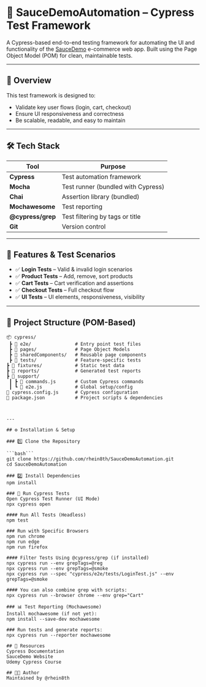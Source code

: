 # 🚀 SauceDemoAutomation – Cypress Test Framework

A Cypress-based end-to-end testing framework for automating the UI and functionality of the [SauceDemo](https://www.saucedemo.com/) e-commerce web app. Built using the Page Object Model (POM) for clean, maintainable tests.

---

## 📌 Overview

This test framework is designed to:
- Validate key user flows (login, cart, checkout)
- Ensure UI responsiveness and correctness
- Be scalable, readable, and easy to maintain

---

## 🛠️ Tech Stack

| Tool             | Purpose                          |
|------------------|----------------------------------|
| **Cypress**      | Test automation framework        |
| **Mocha**        | Test runner (bundled with Cypress) |
| **Chai**         | Assertion library (bundled)      |
| **Mochawesome**  | Test reporting                   |
| **@cypress/grep**| Test filtering by tags or title  |
| **Git**          | Version control                  |

---

## 🎯 Features & Test Scenarios

- ✅ **Login Tests** – Valid & invalid login scenarios
- ✅ **Product Tests** – Add, remove, sort products
- ✅ **Cart Tests** – Cart verification and assertions
- ✅ **Checkout Tests** – Full checkout flow
- ✅ **UI Tests** – UI elements, responsiveness, visibility

---

## 🧱 Project Structure (POM-Based)

```text
📦 cypress/
 ┣ 📂 e2e/                # Entry point test files
 ┣ 📂 pages/              # Page Object Models
 ┣ 📂 sharedComponents/   # Reusable page components
 ┣ 📂 tests/              # Feature-specific tests
┣ 📂 fixtures/            # Static test data
┣ 📂 reports/             # Generated test reports
┣ 📂 support/
 ┃ ┣ 📜 commands.js       # Custom Cypress commands
 ┃ ┗ 📜 e2e.js            # Global setup/config
📜 cypress.config.js      # Cypress configuration
📜 package.json           # Project scripts & dependencies



---

## ⚙️ Installation & Setup

### 1️⃣ Clone the Repository

```bash```
git clone https://github.com/rhein8th/SauceDemoAutomation.git
cd SauceDemoAutomation

### 2️⃣ Install Dependencies
npm install

### 🧪 Run Cypress Tests
Open Cypress Test Runner (UI Mode)
npx cypress open

#### Run All Tests (Headless)
npm test

### Run with Specific Browsers
npm run chrome
npm run edge
npm run firefox

#### Filter Tests Using @cypress/grep (if installed)
npx cypress run --env grepTags=@reg
npx cypress run --env grepTags=@smoke
npx cypress run --spec "cypress/e2e/tests/LoginTest.js" --env grepTags=@smoke

#### You can also combine grep with scripts:
npx cypress run --browser chrome --env grep="Cart"

### 📊 Test Reporting (Mochawesome)
Install mochawesome (if not yet):
npm install --save-dev mochawesome

### Run tests and generate reports:
npx cypress run --reporter mochawesome

## 🔗 Resources
Cypress Documentation
SauceDemo Website
Udemy Cypress Course

## 👨‍💻 Author
Maintained by @rhein8th
